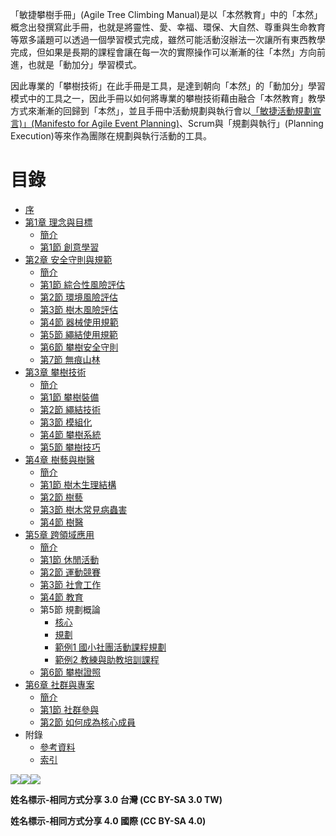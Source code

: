 「敏捷攀樹手冊」(Agile Tree Climbing Manual)是以「本然教育」中的「本然」概念出發撰寫此手冊，也就是將靈性、愛、幸福、環保、大自然、尊重與生命教育等眾多議題可以透過一個學習模式完成，雖然可能活動沒辦法一次讓所有東西教學完成，但如果是長期的課程會讓在每一次的實際操作可以漸漸的往「本然」方向前進，也就是「動加分」學習模式。

因此專業的「攀樹技術」在此手冊是工具，是達到朝向「本然」的「動加分」學習模式中的工具之一，因此手冊以如何將專業的攀樹技術藉由融合「本然教育」教學方式來漸漸的回歸到「本然」，並且手冊中活動規劃與執行會以[「敏捷活動規劃宣言)」(Manifesto for Agile Event Planning)](https://github.com/Uesugi-Summer-Sea/Manifesto-for-Agile-Event-Planning)、Scrum與「規劃與執行」(Planning Execution)等來作為團隊在規劃與執行活動的工具。

# 目錄
- [序](README.md)
- [第1章 理念與目標](1-理念與目標/README.md)
  - [簡介](1-理念與目標/README.md)
  - [第1節 創意學習](1-理念與目標/1-創意學習.md)
- [第2章 安全守則與規範](2-安全守則與規範/README.md)
  - [簡介](2-安全守則與規範/README.md)
  - [第1節 綜合性風險評估](2-安全守則與規範/1-綜合性風險評估.md)
  - [第2節 環境風險評估](2-安全守則與規範/2-環境風險評估.md)
  - [第3節 樹木風險評估](2-安全守則與規範/3-樹木風險評估.md)
  - [第4節 器械使用規範](2-安全守則與規範/4-器械使用規範.md)
  - [第5節 繩結使用規範](2-安全守則與規範/5-繩結使用規範.md)
  - [第6節 攀樹安全守則](2-安全守則與規範/6-攀樹安全守則.md)
  - [第7節 無痕山林](2-安全守則與規範/7-無痕山林.md)
- [第3章 攀樹技術](3-攀樹技術/README.md)
  - [簡介](3-攀樹技術/README.md)
  - [第1節 攀樹裝備](3-攀樹技術/1-攀樹裝備.md)
  - [第2節 繩結技術](3-攀樹技術/2-繩結技術.md)
  - [第3節 模組化](3-攀樹技術/3-模組化.md)
  - [第4節 攀樹系統](3-攀樹技術/4-攀樹系統.md)
  - [第5節 攀樹技巧](3-攀樹技術/5-攀樹技巧.md)
- [第4章 樹藝與樹醫](4-樹藝與樹醫/README.md)
  - [簡介](4-樹藝與樹醫/README.md)
  - [第1節 樹木生理結構](4-樹藝與樹醫/1-樹木生理結構.md)
  - [第2節 樹藝](4-樹藝與樹醫/2-樹藝.md)
  - [第3節 樹木常見病蟲害](4-樹藝與樹醫/3-樹木常見病蟲害.md)
  - [第4節 樹醫](4-樹藝與樹醫/4-樹醫.md)
- [第5章 跨領域應用](5-跨領域應用/README.md)
  - [簡介](5-跨領域應用/README.md)
  - [第1節 休閒活動](5-跨領域應用/1-休閒活動.md)
  - [第2節 運動競賽](5-跨領域應用/2-運動競賽.md)
  - [第3節 社會工作](5-跨領域應用/3-社會工作.md)
  - [第4節 教育](5-跨領域應用/4-教育.md)
  - 第5節 規劃概論
    - [核心](5-跨領域應用/5-敏捷活動規劃宣言.md)
    - [規劃](5-跨領域應用/5-規劃論.md)
    - [範例1 國小社團活動課程規劃](5-跨領域應用/5-範例/1-國小社團活動課程.md)
    - [範例2 教練與助教培訓課程](5-跨領域應用/5-範例/2-教練與助教培訓課程.md)
  - [第6節 攀樹證照](5-跨領域應用/6-證照.md)
- [第6章 社群與專案](6-社群與專案/README.md)
  - [簡介](6-社群與專案/README.md)
  - [第1節 社群參與](6-社群與專案/1-社群參與.md)
  - [第2節 如何成為核心成員](6-社群與專案/2-核心成員.md)
- 附錄
  - [參考資料](7-附錄/1-參考資料.md)
  - [索引](7-附錄/2-索引.md)

![](https://creativecommons.org/images/deed/svg/cc_white.svg)![](https://creativecommons.org/images/deed/svg/attribution_icon_white.svg)![](https://creativecommons.org/images/deed/svg/sa_white.svg)

**姓名標示-相同方式分享 3.0 台灣 (CC BY-SA 3.0 TW)**

**姓名標示-相同方式分享 4.0 國際 (CC BY-SA 4.0)**
